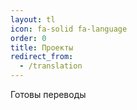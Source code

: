 ```yaml
---
layout: tl
icon: fa-solid fa-language
order: 0
title: Проекты
redirect_from:
  - /translation
---
```


Готовы переводы